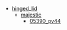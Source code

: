 * [hinged_lid](/hinged_lid)
  * [majestic](/hinged_lid/majestic)
    * [05390_pv44](hinged_lid/majestic/05390_pv44)
